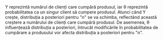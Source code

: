 Y reprezintă numărul de clienți care cumpără produsul, iar θ reprezintă probabilitatea ca un singur client să cumpere produsul. 
Atunci când Y crește, distribuția a posteriori pentru "n" se va schimba, reflectând această creștere a numărului de clienți care cumpără produsul. 
De asemenea, θ influențează distribuția a posteriori, întrucât modificările în probabilitatea de cumpărare a produsului vor afecta distribuția a posteriori pentru "n".
